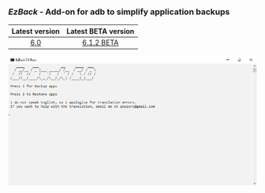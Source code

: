### *EzBack* - Add-on for adb to simplify application backups  
| Latest version | Latest BETA version |
| :------------------: |:------------------:|
| [6.0](https://github.com/qnezor/EzBack/releases/tag/6.0) | [6.1.2 BETA](https://github.com/qnezor/EzBack/releases/tag/6.1.2-beta) |

![EzBack 6.0](/files/ezback5.0.png) 
